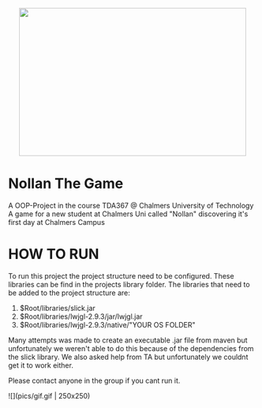 <p align="center">
  <img width="460" height="300" src="https://github.com/Maltecarlstedt/Nollan_The_Game/blob/main/pics/header.png">
</p>

# Nollan The Game
A OOP-Project in the course TDA367 @ Chalmers University of Technology
A game for a new student at Chalmers Uni called "Nollan" discovering it's first day at Chalmers Campus

# HOW TO RUN 

To run this project the project structure need to be configured. These libraries can be find in the projects library folder. The libraries that need to be added to the project structure are: 

1. $Root/libraries/slick.jar 
2. $Root/libraries/lwjgl-2.9.3/jar/lwjgl.jar
3. $Root/libraries/lwjgl-2.9.3/native/"YOUR OS FOLDER"

Many attempts was made to create an executable .jar file from maven but unfortunately we weren't able to do this because of the dependencies from the slick library. We also asked help from TA but unfortunately we couldnt get it to work either. 

Please contact anyone in the group if you cant run it.


![](pics/gif.gif | 250x250)
